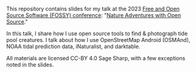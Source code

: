This repository contains slides for my talk at the 2023 [Free and Open Source Software (FOSSY) conference](https://2023.fossy.us/): "[Nature Adventures with Open Source](https://2023.fossy.us/schedule/presentation/85/)."

In this talk, I share how I use open source tools to find & photograph tide pool creatures. I talk about how I use OpenStreetMap Android (OSMAnd), NOAA tidal prediction data, iNaturalist, and darktable.

All materials are licensed CC-BY 4.0 Sage Sharp, with a few exceptions noted in the slides.
